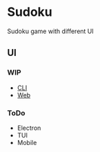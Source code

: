 # Sudoku

Sudoku game with different UI

## UI

### WIP

- [CLI](https://github.com/Tecnologer/sudoku-cli)
- [Web](https://github.com/Tecnologer/sudoku-react)

### ToDo

- Electron
- TUI
- Mobile
